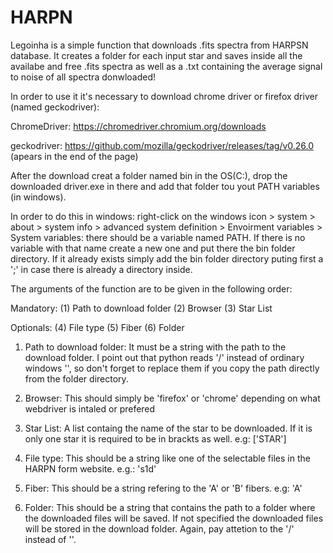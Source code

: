 # HARPN
Legoinha is a simple function that downloads .fits spectra from HARPSN database. It creates a folder for each input star and saves inside all the availabe and free .fits spectra as well as a .txt containing the average signal to noise of all spectra donwloaded!


In order to use it it's necessary to download chrome driver or firefox driver (named geckodriver):

ChromeDriver: https://chromedriver.chromium.org/downloads

geckodriver: https://github.com/mozilla/geckodriver/releases/tag/v0.26.0 (apears in the end of the page)

After the download creat a folder named bin in the OS(C:), drop the downloaded driver.exe in there and add that folder tou yout PATH variables (in windows). 

In order to do this in windows: right-click on the windows icon > system > about > system info > advanced system definition >  Envoirment variables > System variables: there should be a variable named PATH. If there is no variable with that name create a new one and put there the bin folder directory. If it already exists simply add the bin folder directory puting first a ';' in case there is already a directory inside. 


The arguments of the function are to be given in the following order:

Mandatory:
(1) Path to download folder
(2) Browser
(3) Star List

Optionals:
(4) File type
(5) Fiber
(6) Folder


1) Path to download folder: 
It must be a string with the path to the download folder. I point out that python reads '/' instead of ordinary windows '\', so don't forget to replace them if you copy the path directly from the folder directory.


2) Browser:
This should simply be 'firefox' or 'chrome' depending on what webdriver is intaled or prefered


3) Star List:
A list containg the name of the star to be downloaded. If it is only one star it is required to be in brackts as well. e.g: ['STAR']


4) File type:
This should be a string like one of the selectable files in the HARPN form website. e.g.: 's1d'


5) Fiber:
This should be a string refering to the 'A' or 'B' fibers. e.g: 'A'


6) Folder:
This should be a string that contains the path to a folder where the downloaded files will be saved. If not specified the downloaded files will be stored in the download folder. Again, pay attetion to the '/' instead of '\'.

